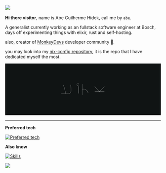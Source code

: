 ![](https://komarev.com/ghpvc/?username=abehidek&color=101414&label=views+::&style=for-the-badge)

**Hi there visitor**, name is Abe Guilherme Hidek, call me by `abe`.

A generalist currently working as an fullstack software engineer at Bosch, days off experimenting things with elixir, rust and self-hosting.

also, creator of [MonkeyDevs](https://monkeydevs.org) developer community 🐒.

you may look into my [nix-config repository](https://github.com/abehidek/nix-config), it is the repo that I have dedicated myself the most.

![banner logo](assets/banner%20-%20x.png)

---
**Preferred tech**

[![Preferred tech](https://skillicons.dev/icons?i=elixir,ts,rust,haskell,tailwind,react,astro,linux,bash,docker,kafka,prometheus,grafana,cloudflare,neovim,md,git)](https://skillicons.dev)

**Also know**

[![Skills](https://skillicons.dev/icons?i=python,java,graphql,nextjs,vue,spring,express,fastapi,redis,azure,vscode,github,figma)](https://skillicons.dev)

<!-- <img src="https://api.githubtrends.io/user/svg/abehidek/langs?time_range=one_year&compact=True&theme=dark" alt="The most used programming languages on abehidek github profile"/> -->
<img src="https://api.githubtrends.io/user/svg/abehidek/repos?time_range=one_year&group=other&theme=dark" />

<!--
<details>
<summary>if somehow I could help you, feel free to buy me a ☕️ or not</summary>
</details>





**abehidek/abehidek** is a ✨ _special_ ✨ repository because its `README.md` (this file) appears on your GitHub profile.

Here are some ideas to get you started:

- 🔭 I’m currently working on ...
- 🌱 I’m currently learning ...
- 👯 I’m looking to collaborate on ...
- 🤔 I’m looking for help with ...
- 💬 Ask me about ...
- 📫 How to reach me: ...
- 😄 Pronouns: ...
- ⚡ Fun fact: ...
-->
